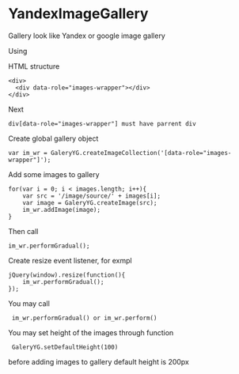 # YandexImageGallery
Gallery look like Yandex or google image gallery

Using

HTML structure

    <div>
	  <div data-role="images-wrapper"></div>
    </div>


Next

    div[data-role="images-wrapper"] must have parrent div

Create global gallery object

    var im_wr = GaleryYG.createImageCollection('[data-role="images-wrapper"]');

Add some images to gallery

	for(var i = 0; i < images.length; i++){
	    var src = '/image/source/' + images[i];
	    var image = GaleryYG.createImage(src);
	    im_wr.addImage(image);
	}

Then call 

	im_wr.performGradual();
	
Create resize event listener, for exmpl

	jQuery(window).resize(function(){
	    im_wr.performGradual();
	});

You may call

	 im_wr.performGradual() or im_wr.perform()

You may set height of the images through function
	
	 GaleryYG.setDefaultHeight(100) 
before adding images to gallery
default height is 200px

